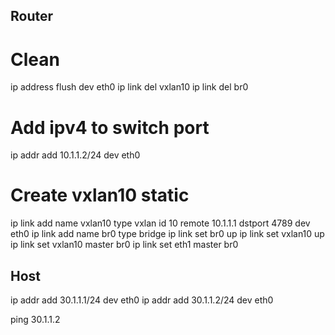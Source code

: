 ## Router
# Clean
ip address flush dev eth0
ip link del vxlan10
ip link del br0
# Add ipv4 to switch port
ip addr add 10.1.1.2/24 dev eth0
# Create vxlan10 static
ip link add name vxlan10 type vxlan id 10 remote 10.1.1.1 dstport 4789 dev eth0
ip link add name br0 type bridge
ip link set br0 up
ip link set vxlan10 up
ip link set vxlan10 master br0
ip link set eth1 master br0



## Host
ip addr add 30.1.1.1/24 dev eth0
ip addr add 30.1.1.2/24 dev eth0

ping 30.1.1.2
